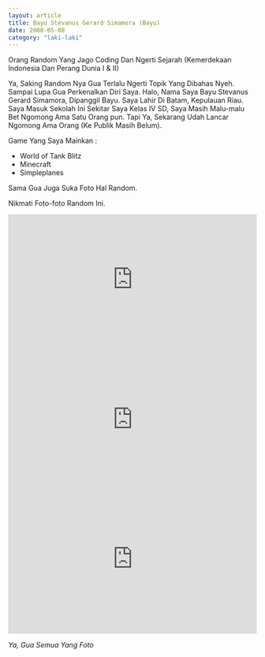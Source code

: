 ```yaml
---
layout: article
title: Bayu Stevanus Gerard Simamora (Bayu)
date: 2008-05-08
category: "laki-laki"
---
```

Orang Random Yang Jago Coding Dan Ngerti Sejarah (Kemerdekaan Indonesia Dan Perang Dunia I & II)
<!-- excerpt -->

Ya, Saking Random Nya Gua Terlalu Ngerti Topik Yang Dibahas Nyeh. Sampai Lupa Gua Perkenalkan Diri Saya. Halo, Nama Saya Bayu Stevanus Gerard Simamora, Dipanggil Bayu. Saya Lahir Di Batam, Kepulauan Riau.
Saya Masuk Sekolah Ini Sekitar Saya Kelas IV SD, Saya Masih Malu-malu Bet Ngomong Ama Satu Orang pun. Tapi Ya, Sekarang Udah Lancar Ngomong Ama Orang (Ke Publik Masih Belum).

Game Yang Saya Mainkan :
- World of Tank Blitz
- Minecraft
- Simpleplanes

Sama Gua Juga Suka Foto Hal Random.

Nikmati Foto-foto Random Ini.

<div style="padding-bottom:56.25%; position:relative; display:block; width: 100%">
  <iframe width="100%" height="100%"
    src="https://raw.githubusercontent.com/BayuBatam2008/website-9a/main/src/assets/image/bayu/IMG_20220129_175525.jpg"
    frameborder="0" allowfullscreen="no" style="position:absolute; top:0; left: 0">
  </iframe>
</div>

<div style="padding-bottom:56.25%; position:relative; display:block; width: 100%">
  <iframe width="100%" height="100%"
    src="https://raw.githubusercontent.com/BayuBatam2008/website-9a/main/src/assets/image/bayu/IMG_20220129_175034.jpg"
    frameborder="0" allowfullscreen="no" style="position:absolute; top:0; left: 0">
  </iframe>
</div>

<div style="padding-bottom:56.25%; position:relative; display:block; width: 100%">
  <iframe width="100%" height="100%"
    src="https://raw.githubusercontent.com/BayuBatam2008/website-9a/main/src/assets/image/bayu/IMG_20210627_204116.jpg"
    frameborder="0" allowfullscreen="no" style="position:absolute; top:0; left: 0">
  </iframe>
</div>

*Ya, Gua Semua Yang Foto*
